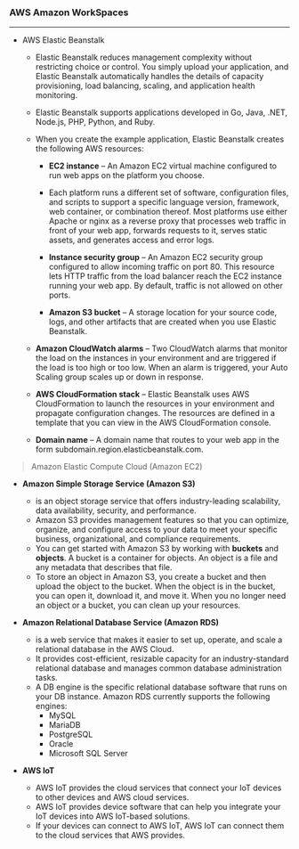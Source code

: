 ### AWS Amazon WorkSpaces
***

- AWS Elastic Beanstalk

  - Elastic Beanstalk reduces management complexity without restricting choice or control. You simply upload your application, and Elastic Beanstalk automatically handles the details of capacity provisioning, load balancing, scaling, and application health monitoring.

  - Elastic Beanstalk supports applications developed in Go, Java, .NET, Node.js, PHP, Python, and Ruby.
  
  - When you create the example application, Elastic Beanstalk creates the following AWS resources:

    - **EC2 instance** – An Amazon EC2 virtual machine configured to run web apps on the platform you choose.

    -  Each platform runs a different set of software, configuration files, and scripts to support a specific language version, framework, web container, or combination thereof. Most platforms use either Apache or nginx as a reverse proxy that processes web traffic in front of your web app, forwards requests to it, serves static assets, and generates access and error logs.

    - **Instance security group** – An Amazon EC2 security group configured to allow incoming traffic on port 80. This resource lets HTTP traffic from the load balancer reach the EC2 instance running your web app. By default, traffic is not allowed on other ports.

    - **Amazon S3 bucket** – A storage location for your source code, logs, and other artifacts that are created when you use Elastic Beanstalk.

   -  **Amazon CloudWatch alarms** – Two CloudWatch alarms that monitor the load on the instances in your environment and are triggered if the load is too high or too low. When an alarm is triggered, your Auto Scaling group scales up or down in response.

    - **AWS CloudFormation stack** – Elastic Beanstalk uses AWS CloudFormation to launch the resources in your environment and propagate configuration changes. The resources are defined in a template that you can view in the AWS CloudFormation console.

    - **Domain name** – A domain name that routes to your web app in the form subdomain.region.elasticbeanstalk.com.

> Amazon Elastic Compute Cloud (Amazon EC2)

- **Amazon Simple Storage Service (Amazon S3)**
  - is an object storage service that offers industry-leading scalability, data availability, security, and performance. 
  - Amazon S3 provides management features so that you can optimize, organize, and configure access to your data to meet your specific business, organizational, and compliance requirements. 
  - You can get started with Amazon S3 by working with **buckets** and **objects**. A bucket is a container for objects. An object is a file and any metadata that describes that file.
  - To store an object in Amazon S3, you create a bucket and then upload the object to the bucket. When the object is in the bucket, you can open it, download it, and move it. When you no longer need an object or a bucket, you can clean up your resources. 

- **Amazon Relational Database Service (Amazon RDS)**
  - is a web service that makes it easier to set up, operate, and scale a relational database in the AWS Cloud. 
  - It provides cost-efficient, resizable capacity for an industry-standard relational database and manages common database administration tasks. 
  - A DB engine is the specific relational database software that runs on your DB instance. Amazon RDS currently supports the following engines:
    - MySQL
    - MariaDB
    - PostgreSQL
    - Oracle
    - Microsoft SQL Server

- **AWS IoT**
  - AWS IoT provides the cloud services that connect your IoT devices to other devices and AWS cloud services. 
  - AWS IoT provides device software that can help you integrate your IoT devices into AWS IoT-based solutions. 
  - If your devices can connect to AWS IoT, AWS IoT can connect them to the cloud services that AWS provides. 